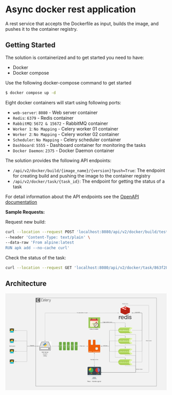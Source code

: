 # Async docker rest application
A rest service that accepts the Dockerfile as input, builds the image, and pushes it to the container registry.

## Getting Started
The solution is containerized and to get started you need to have:
- Docker
- Docker compose

Use the following docker-compose command to get started

```sh
$ docker compose up -d
```

Eight docker containers will start using following ports:
- `web-server`: `8080` - Web server container 
- `Redis`: `6379` - Redis container
- `RabbitMQ`: `5672 & 15672` - RabbitMQ container
- `Worker 1`: `No Mapping` - Celery worker 01 container
- `Worker 2`: `No Mapping` - Celery worker 02 container
- `Scheduler`: `No Mapping` - Celery scheduler container
- `Dashboard`: `5555` - Dashboard container for monitoring the tasks
- `Docker Daemon`: `2375` - Docker Daemon container

The solution provides the following API endpoints:
- `/api/v2/docker/build/{image_name}/{version}?push=True`: The endpoint for creating build and pushing the image to the container registry
- `/api/v2/docker/task/{task_id}`: The endpoint for getting the status of a task

For detail information about the API endpoints see the [OpenAPI documentation](http://localhost:8080/docs#/)

**Sample Requests:**

Request new build:

```sh
curl --location --request POST 'localhost:8080/api/v2/docker/build/test_image/0.0.1?push=false' \
--header 'Content-Type: text/plain' \
--data-raw 'From alpine:latest
RUN apk add --no-cache curl'
```

Check the status of the task:
```sh
curl --location --request GET 'localhost:8080/api/v2/docker/task/863f288b-ee78-48da-9976-70f46c0e32ff'```
```

## Architecture
![Architecture](documentation/images/architecture.png)
